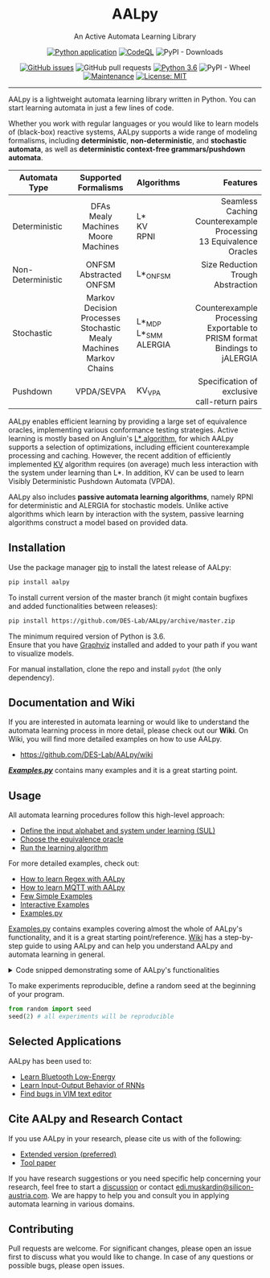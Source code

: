 <div align="center">
    <h1 align="center">AALpy</h1>
    <p align="center">An Active Automata Learning Library</p>

[![Python application](https://github.com/DES-Lab/AALpy/actions/workflows/python-app.yml/badge.svg)](https://github.com/DES-Lab/AALpy/actions/workflows/python-app.yml)
[![CodeQL](https://github.com/DES-Lab/AALpy/actions/workflows/codeql-analysis.yml/badge.svg)](https://github.com/DES-Lab/AALpy/actions/workflows/codeql-analysis.yml)
![PyPI - Downloads](https://img.shields.io/pypi/dm/aalpy)

[![GitHub issues](https://img.shields.io/github/issues/DES-Lab/AALpy)](https://github.com/DES-Lab/AALpy/issues)
![GitHub pull requests](https://img.shields.io/github/issues-pr/des-lab/aalpy)
[![Python 3.6](https://img.shields.io/badge/python-3.6%2B-blue)](https://www.python.org/downloads/release/python-360/)
![PyPI - Wheel](https://img.shields.io/pypi/wheel/aalpy)
[![Maintenance](https://img.shields.io/badge/Maintained%3F-yes-green.svg)](https://GitHub.com/Naereen/StrapDown.js/graphs/commit-activity)
[![License: MIT](https://img.shields.io/badge/License-MIT-blue.svg)](https://opensource.org/licenses/MIT)
</div>
<hr />

AALpy is a lightweight automata learning library written in Python. 
You can start learning automata in just a few lines of code.

Whether you work with regular languages or you would like to learn models of 
(black-box) reactive systems, AALpy supports a wide range of modeling formalisms, including 
**deterministic**, **non-deterministic**, and **stochastic automata**, 
as well as **deterministic context-free grammars/pushdown automata**. 

<div align="center">
   
| **Automata Type** |                      **Supported Formalisms**                     | **Algorithms**        |                                                       **Features** |
|-------------------|:-----------------------------------------------------------------:|-----------------------|-------------------------------------------------------------------:|
| Deterministic     |                 DFAs <br /> Mealy Machines <br /> Moore Machines                 |      L* <br /> KV <br /> RPNI      | Seamless Caching <br /> Counterexample Processing <br /> 13 Equivalence Oracles  |
| Non-Deterministic |                      ONFSM <br /> Abstracted ONFSM                      |        L*<sub>ONFSM</sub>       |                                 Size Reduction  Trough Abstraction |
| Stochastic        | Markov Decision Processes <br /> Stochastic Mealy Machines <br /> Markov Chains | L*<sub>MDP</sub> <br /> L*<sub>SMM</sub> <br /> ALERGIA |               Counterexample Processing <br /> Exportable to PRISM format  <br /> Bindings to jALERGIA|
| Pushdown          |          VPDA/SEVPA                                                            | KV<sub>VPA</sub> | Specification of exclusive <br/> call-return pairs
</div>

AALpy enables efficient learning by providing a large set of equivalence oracles, implementing various conformance testing strategies. Active learning 
is mostly based on Angluin's [L* algorithm](https://people.eecs.berkeley.edu/~dawnsong/teaching/s10/papers/angluin87.pdf), for which AALpy supports a 
selection of optimizations, including efficient counterexample processing and caching. However, the recent addition of efficiently implemented 
[KV](https://mitpress.mit.edu/9780262111935/an-introduction-to-computational-learning-theory/) algorithm
requires (on average) much less interaction with the system under learning than L*. In addition, KV can be used to learn Visibly Deterministic Pushdown Automata (VPDA).

AALpy also includes **passive automata learning algorithms**, namely RPNI for deterministic and ALERGIA for stochastic models. Unlike active algorithms which learn by interaction with the system, passive learning algorithms construct a model based on provided data.
 
## Installation

Use the package manager [pip](https://pip.pypa.io/en/stable/) to install the latest release of AALpy:
```bash
pip install aalpy
```
To install current version of the master branch (it might contain bugfixes and added functionalities between releases):
```bash
pip install https://github.com/DES-Lab/AALpy/archive/master.zip
```
The minimum required version of Python is 3.6.  
Ensure that you have [Graphviz](https://graphviz.org/) installed and added to your path if you want to visualize models.

For manual installation, clone the repo and install `pydot` (the only dependency).

## Documentation and Wiki

If you are interested in automata learning or would like to understand the automata learning process in more detail,
please check out our **Wiki**. On Wiki, you will find more detailed examples on how to use AALpy.
- <https://github.com/DES-Lab/AALpy/wiki>

***[Examples.py](https://github.com/DES-Lab/AALpy/blob/master/Examples.py)*** contains many examples and it is a great starting point. 

## Usage

All automata learning procedures follow this high-level approach:
- [Define the input alphabet and system under learning (SUL)](https://github.com/DES-Lab/AALpy/wiki/SUL-Interface,-or-How-to-Learn-Your-Systems)
- [Choose the equivalence oracle](https://github.com/DES-Lab/AALpy/wiki/Equivalence-Oracles)
- [Run the learning algorithm](https://github.com/DES-Lab/AALpy/wiki/Setting-Up-Learning)

For more detailed examples, check out:
- [How to learn Regex with AALpy](https://github.com/DES-Lab/AALpy/wiki/SUL-Interface,-or-How-to-Learn-Your-Systems#example---regexsul)
- [How to learn MQTT with AALpy](https://github.com/DES-Lab/AALpy/wiki/SUL-Interface,-or-How-to-Learn-Your-Systems#example---mqtt)
- [Few Simple Examples](https://github.com/DES-Lab/Automata-Learning-Based-Diagnosis)
- [Interactive Examples](https://github.com/DES-Lab/AALpy/tree/master/notebooks)
- [Examples.py](https://github.com/DES-Lab/AALpy/blob/master/Examples.py)

[Examples.py](https://github.com/DES-Lab/AALpy/blob/master/Examples.py) contains examples covering almost the whole of AALpy's functionality, and it is a great starting point/reference.
[Wiki](https://github.com/DES-Lab/AALpy/wiki) has a step-by-step guide to using AALpy and can help you understand AALpy and automata learning in general. 

<details>
  <summary>Code snipped demonstrating some of AALpy's functionalities</summary>

The following snippet demonstrates a short example in which an automaton is either [loaded](https://github.com/DES-Lab/AALpy/wiki/Loading,Saving,-Syntax-and-Visualization-of-Automata) or [randomly generated](https://github.com/DES-Lab/AALpy/wiki/Generation-of-Random-Automata) and then [learned](https://github.com/DES-Lab/AALpy/wiki/Setting-Up-Learning).
```python
from aalpy.utils import load_automaton_from_file, save_automaton_to_file, visualize_automaton, generate_random_dfa
from aalpy.automata import Dfa
from aalpy.SULs import AutomatonSUL
from aalpy.oracles import RandomWalkEqOracle
from aalpy.learning_algs import run_Lstar, run_KV

# load an automaton
# automaton = load_automaton_from_file('path_to_the_file.dot', automaton_type='dfa')

# or construct it from state setup
dfa_state_setup = {
    'q0': (True, {'a': 'q1', 'b': 'q2'}),
    'q1': (False, {'a': 'q0', 'b': 'q3'}),
    'q2': (False, {'a': 'q3', 'b': 'q0'}),
    'q3': (False, {'a': 'q2', 'b': 'q1'})
}

small_dfa = Dfa.from_state_setup(dfa_state_setup)
# or randomly generate one
random_dfa = generate_random_dfa(alphabet=[1,2,3,4,5],num_states=20, num_accepting_states=8)
big_random_dfa = generate_random_dfa(alphabet=[1,2,3,4,5],num_states=2000, num_accepting_states=500)

# get input alphabet of the automaton
alphabet = random_dfa.get_input_alphabet()

# loaded or randomly generated automata are considered as BLACK-BOX that is queried
# learning algorithm has no knowledge about its structure
# create a SUL instance for the automaton/system under learning
sul = AutomatonSUL(random_dfa)

# define the equivalence oracle
eq_oracle = RandomWalkEqOracle(alphabet, sul, num_steps=5000, reset_prob=0.09)

# start learning
# run_KV is for the most part reacquires much fewer interactions with the system under learning
learned_dfa = run_KV(alphabet, sul, eq_oracle, automaton_type='dfa')
# or run L*
# learned_dfa_lstar = run_Lstar(alphabet, sul, eq_oracle, automaton_type='dfa')

# save automaton to file and visualize it
# save_automaton_to_file(learned_dfa, path='Learned_Automaton', file_type='dot')
# or
learned_dfa.save()

# visualize automaton
# visualize_automaton(learned_dfa)
learned_dfa.visualize()
# or just print its DOT representation
print(learned_dfa)
```
</details>

To make experiments reproducible, define a random seed at the beginning of your program.
```Python
from random import seed
seed(2) # all experiments will be reproducible
```

## Selected Applications
AALpy has been used to:
- [Learn Bluetooth Low-Energy](https://github.com/apferscher/ble-learning)
- [Learn Input-Output Behavior of RNNs](https://github.com/DES-Lab/Extracting-FSM-From-RNNs)
- [Find bugs in VIM text editor](https://github.com/DES-Lab/AALpy/discussions/13)

## Cite AALpy and Research Contact
If you use AALpy in your research, please cite us with of the following:
- [Extended version (preferred)](https://www.researchgate.net/publication/359517046_AALpy_an_active_automata_learning_library/citation/download)
- [Tool paper](https://dblp.org/rec/conf/atva/MuskardinAPPT21.html?view=bibtex)

If you have research suggestions or you need specific help concerning your research, feel free to start a [discussion](https://github.com/DES-Lab/AALpy/discussions) or contact [edi.muskardin@silicon-austria.com](mailto:edi.muskardin@silicon-austria.com).
We are happy to help you and consult you in applying automata learning in various domains.

## Contributing
Pull requests are welcome. For significant changes, please open an issue first to discuss what you would like to change.
In case of any questions or possible bugs, please open issues.
